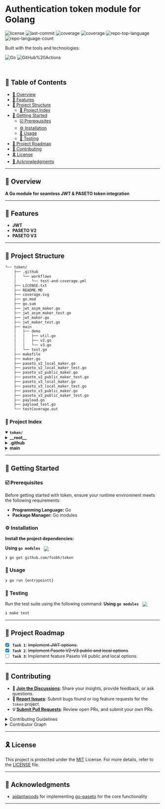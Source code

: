 <div align="left" style="position: relative;">

<h1>Authentication token module for Golang</h1>

<p align="left">
  <img src="https://img.shields.io/github/license/fsobh/token?style=plastic&logo=opensourceinitiative&logoColor=white&color=2691fb" alt="license">
  <img src="https://img.shields.io/github/last-commit/fsobh/token?style=plastic&logo=git&logoColor=white&color=2691fb" alt="last-commit">
  <img src="https://img.shields.io/badge/Coverage-60.9%25-2691fb?style=plastic&logo=none&logoColor=white&labelColor=555555&borderRadius=10" alt="coverage">
  <img src="./coverage.svg" alt="coverage">
  <img src="https://img.shields.io/github/languages/top/fsobh/token?style=plastic&color=2691fb" alt="repo-top-language">
  <img src="https://img.shields.io/github/languages/count/fsobh/token?style=plastic&color=2691fb" alt="repo-language-count">
</p>
<p align="left">Built with the tools and technologies:</p>
<p align="left">
  <img src="https://img.shields.io/badge/Go-00ADD8.svg?style=plastic&logo=Go&logoColor=white" alt="Go">
  <img src="https://img.shields.io/badge/GitHub%20Actions-2088FF.svg?style=plastic&logo=GitHub-Actions&logoColor=white" alt="GitHub%20Actions">
</p>
</div>
<br clear="right">

## 🔗 Table of Contents

- [📍 Overview](#-overview)
- [👾 Features](#-features)
- [📁 Project Structure](#-project-structure)
    - [📂 Project Index](#-project-index)
- [🚀 Getting Started](#-getting-started)
    - [☑️ Prerequisites](#-prerequisites)
    - [⚙️ Installation](#-installation)
    - [🤖 Usage](#🤖-usage)
    - [🧪 Testing](#🧪-testing)
- [📌 Project Roadmap](#-project-roadmap)
- [🔰 Contributing](#-contributing)
- [🎗 License](#-license)
- [🙌 Acknowledgments](#-acknowledgments)

---

## 📍 Overview

**A Go module for seamless JWT & PASETO token integration**

---

## 👾 Features

- **JWT**
- **PASETO V2**
- **PASETO V3**
---

## 📁 Project Structure

```sh
└── token/
    ├── .github
    │   └── workflows
    │       └── test-and-coverage.yml
    ├── LICENSE.txt
    ├── README.MD
    ├── coverage.svg
    ├── go.mod
    ├── go.sum
    ├── jwt_asym_maker.go
    ├── jwt_asym_maker_test.go
    ├── jwt_maker.go
    ├── jwt_maker_test.go
    ├── main
    │   ├── demo
    │   │   ├── util.go
    │   │   ├── v2.go
    │   │   └── v3.go
    │   └── test.go
    ├── makefile
    ├── maker.go
    ├── paseto_v2_local_maker.go
    ├── paseto_v2_local_maker_test.go
    ├── paseto_v2_public_maker.go
    ├── paseto_v2_public_maker_test.go
    ├── paseto_v3_local_maker.go
    ├── paseto_v3_local_maker_test.go
    ├── paseto_v3_public_maker.go
    ├── paseto_v3_public_maker_test.go
    ├── payload.go
    ├── payload_test.go
    └── testCoverage.out
```


### 📂 Project Index
<details open>
  <summary><b><code>token/</code></b></summary>
  <details> <!-- __root__ Submodule -->
    <summary><b>__root__</b></summary>
    <blockquote>
      <table>
      <tr>
        <td><b><a href='https://github.com/fsobh/token/blob/master/LICENSE.txt'>LICENSE.txt</a></b></td>
        <td><code>❯ License file</code></td>
      </tr>
      <tr>
        <td><b><a href='https://github.com/fsobh/token/blob/master/jwt_maker.go'>jwt_maker.go</a></b></td>
        <td><code>❯ Token maker for Symmetric JWT tokens</code></td>
      </tr>
      <tr>
        <td><b><a href='https://github.com/fsobh/token/blob/master/maker.go'>maker.go</a></b></td>
        <td><code>❯ Token maker interface</code></td>
      </tr>
      <tr>
        <td><b><a href='https://github.com/fsobh/token/blob/master/paseto_v3_local_maker_test.go'>paseto_v3_local_maker_test.go</a></b></td>
        <td><code>❯ Test file</code></td>
      </tr>
      <tr>
        <td><b><a href='https://github.com/fsobh/token/blob/master/jwt_asym_maker_test.go'>jwt_asym_maker_test.go</a></b></td>
        <td><code>❯ Test file</code></td>
      </tr>
      <tr>
        <td><b><a href='https://github.com/fsobh/token/blob/master/makefile'>makefile</a></b></td>
        <td><code>❯ make file for tests</code></td>
      </tr>
      <tr>
        <td><b><a href='https://github.com/fsobh/token/blob/master/paseto_v2_public_maker.go'>paseto_v2_public_maker.go</a></b></td>
        <td><code>❯ Token maker for Paseto V2 Public tokens (Asymmetrical)</code></td>
      </tr>
      <tr>
        <td><b><a href='https://github.com/fsobh/token/blob/master/go.mod'>go.mod</a></b></td>
        <td><code>❯ go mod file</code></td>
      </tr>
      <tr>
        <td><b><a href='https://github.com/fsobh/token/blob/master/jwt_maker_test.go'>jwt_maker_test.go</a></b></td>
        <td><code>❯ Test file</code></td>
      </tr>
      <tr>
        <td><b><a href='https://github.com/fsobh/token/blob/master/go.sum'>go.sum</a></b></td>
        <td><code>❯ go sum</code></td>
      </tr>
      <tr>
        <td><b><a href='https://github.com/fsobh/token/blob/master/paseto_v2_public_maker_test.go'>paseto_v2_public_maker_test.go</a></b></td>
        <td><code>❯ Test file</code></td>
      </tr>
      <tr>
        <td><b><a href='https://github.com/fsobh/token/blob/master/paseto_v2_local_maker.go'>paseto_v2_local_maker.go</a></b></td>
        <td><code>❯ Token maker for Paseto V2 Local tokens (Symmetrical)</code></td>
      </tr>
      <tr>
        <td><b><a href='https://github.com/fsobh/token/blob/master/paseto_v3_local_maker.go'>paseto_v3_local_maker.go</a></b></td>
        <td><code>❯ Token maker for Paseto V3 Local tokens (Symmetrical)</code></td>
      </tr>
      <tr>
        <td><b><a href='https://github.com/fsobh/token/blob/master/payload.go'>payload.go</a></b></td>
        <td><code>❯ Predefined payload with username and token id fields </code></td>
      </tr>
      <tr>
        <td><b><a href='https://github.com/fsobh/token/blob/master/testCoverage.out'>testCoverage.out</a></b></td>
        <td><code>❯ Test coverage results</code></td>
      </tr>
      <tr>
        <td><b><a href='https://github.com/fsobh/token/blob/master/jwt_asym_maker.go'>jwt_asym_maker.go</a></b></td>
        <td><code>❯ Token maker for Asymmetric JWT tokens</code></td>
      </tr>
      <tr>
        <td><b><a href='https://github.com/fsobh/token/blob/master/payload_test.go'>payload_test.go</a></b></td>
        <td><code>❯ Test file</code></td>
      </tr>
      <tr>
        <td><b><a href='https://github.com/fsobh/token/blob/master/paseto_v2_local_maker_test.go'>paseto_v2_local_maker_test.go</a></b></td>
        <td><code>❯ Test file</code></td>
      </tr>
      <tr>
        <td><b><a href='https://github.com/fsobh/token/blob/master/paseto_v3_public_maker_test.go'>paseto_v3_public_maker_test.go</a></b></td>
        <td><code>❯ Test file</code></td>
      </tr>
      <tr>
        <td><b><a href='https://github.com/fsobh/token/blob/master/paseto_v3_public_maker.go'>paseto_v3_public_maker.go</a></b></td>
        <td><code>❯ Token maker for Paseto V3 Public tokens (Asymmetrical)</code></td>
      </tr>
      <tr>
        <td><b><a href='https://github.com/fsobh/token/blob/master/README.MD'>README.MD</a></b></td>
        <td><code>❯ Documentation</code></td>
      </tr>
      </table>
    </blockquote>
  </details>
  <details> <!-- .github Submodule -->
    <summary><b>.github</b></summary>
    <blockquote>
      <details>
        <summary><b>workflows</b></summary>
        <blockquote>
          <table>
          <tr>
            <td><b><a href='https://github.com/fsobh/token/blob/master/.github/workflows/test-and-coverage.yml'>test-and-coverage.yml</a></b></td>
            <td><code>❯ Work flow to run unit tests (on push) and update readme with test coverage badge</code></td>
          </tr>
          </table>
        </blockquote>
      </details>
    </blockquote>
  </details>
  <details> <!-- main Submodule -->
    <summary><b>main</b></summary>
    <blockquote>
      <table>
      <tr>
        <td><b><a href='https://github.com/fsobh/token/blob/master/main/test.go'>test.go</a></b></td>
        <td><code>❯ Playground file for development</code></td>
      </tr>
      </table>
      <details>
        <summary><b>demo</b></summary>
        <blockquote>
          <table>
          <tr>
            <td><b><a href='https://github.com/fsobh/token/blob/master/main/demo/util.go'>util.go</a></b></td>
            <td><code>❯ Playground file for development</code></td>
          </tr>
          <tr>
            <td><b><a href='https://github.com/fsobh/token/blob/master/main/demo/v3.go'>v3.go</a></b></td>
            <td><code>❯ Playground file for development</code></td>
          </tr>
          <tr>
            <td><b><a href='https://github.com/fsobh/token/blob/master/main/demo/v2.go'>v2.go</a></b></td>
            <td><code>❯ Playground file for development</code></td>
          </tr>
          </table>
        </blockquote>
      </details>
    </blockquote>
  </details>
</details>

---
## 🚀 Getting Started

### ☑️ Prerequisites

Before getting started with token, ensure your runtime environment meets the following requirements:

- **Programming Language:** Go
- **Package Manager:** Go modules


### ⚙️ Installation


**Install the project dependencies:**


**Using `go modules`** &nbsp; [<img align="center" src="https://img.shields.io/badge/Go-00ADD8.svg?style={badge_style}&logo=go&logoColor=white" />](https://golang.org/)

```sh
❯ go get github.com/fsobh/token
```




### 🤖 Usage

```sh
❯ go run {entrypointt}
```


### 🧪 Testing
Run the test suite using the following command:
**Using `go modules`** &nbsp; [<img align="center" src="https://img.shields.io/badge/Go-00ADD8.svg?style={badge_style}&logo=go&logoColor=white" />](https://golang.org/)

```sh
❯ make test
```


---
## 📌 Project Roadmap

- [X] **`Task 1`**: <strike>Implement JWT options.</strike>
- [X] **`Task 2`**: <strike>Implement Paseto V2-V3 public and local options</strike>
- [ ] **`Task 3`**: Implement feature Paseto V4 public and local options.

---

## 🔰 Contributing

- **💬 [Join the Discussions](https://github.com/fsobh/token/discussions)**: Share your insights, provide feedback, or ask questions.
- **🐛 [Report Issues](https://github.com/fsobh/token/issues)**: Submit bugs found or log feature requests for the `token` project.
- **💡 [Submit Pull Requests](https://github.com/fsobh/token/blob/main/CONTRIBUTING.md)**: Review open PRs, and submit your own PRs.

<details closed>
<summary>Contributing Guidelines</summary>

1. **Fork the Repository**: Start by forking the project repository to your github account.
2. **Clone Locally**: Clone the forked repository to your local machine using a git client.
   ```sh
   git clone https://github.com/fsobh/token
   ```
3. **Create a New Branch**: Always work on a new branch, giving it a descriptive name.
   ```sh
   git checkout -b new-feature-x
   ```
4. **Make Your Changes**: Develop and test your changes locally.
5. **Commit Your Changes**: Commit with a clear message describing your updates.
   ```sh
   git commit -m 'Implemented new feature x.'
   ```
6. **Push to github**: Push the changes to your forked repository.
   ```sh
   git push origin new-feature-x
   ```
7. **Submit a Pull Request**: Create a PR against the original project repository. Clearly describe the changes and their motivations.
8. **Review**: Once your PR is reviewed and approved, it will be merged into the main branch. Congratulations on your contribution!
</details>

<details closed>
<summary>Contributor Graph</summary>
<br>
<p align="left">
   <a href="https://github.com{/fsobh/token/}graphs/contributors">
      <img src="https://contrib.rocks/image?repo=fsobh/token">
   </a>
</p>
</details>

---

## 🎗 License

This project is protected under the [MIT](https://choosealicense.com/licenses/mit/) License. For more details, refer to the [LICENSE](./LICENSE.txt) file.

---

## 🙌 Acknowledgments

- [aidantwoods](https://github.com/aidantwoods) for implementing [go-paseto](https://github.com/aidantwoods/go-paseto) for the core functionality

---